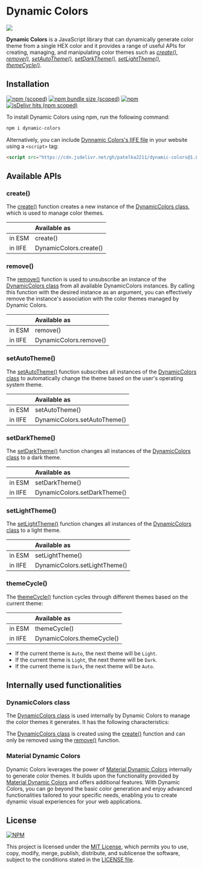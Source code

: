# Dynamic Colors

![](https://lh3.googleusercontent.com/rKjjYo5u2SmXb8kfJvGrN8OAlwbBBZ24hyMWY5PCvt6V4iVhs-R9GvQjpgGm7-P8uAcC3BcmyIBmPgFtASL2nr5HO1H4r0LcL3EOwCyeoVM3X54-aJs=w1400-v0)

**Dynamic Colors** is a JavaScript library that can dynamically generate color theme from a single HEX color and it provides a range of useful APIs for creating, managing, and manipulating color themes such as [_create()_](#create), [_remove()_](#remove), [_setAutoTheme()_](#setautotheme), [_setDarkTheme()_](#setdarktheme), [_setLightTheme()_](#setlighttheme), [_themeCycle()_](#themecycle).

## Installation

[![npm (scoped)](https://img.shields.io/npm/v/dynamic-colors)](https://www.npmjs.com/package/dynamic-colors)
[![npm bundle size (scoped)](https://img.shields.io/bundlephobia/min/dynamic-colors)](https://bundlephobia.com/package/dynamic-colors@1.0.2)
[![npm](https://img.shields.io/npm/dy/dynamic-colors)](https://www.npmjs.com/package/dynamic-colors)
[![jsDelivr hits (npm scoped)](https://img.shields.io/jsdelivr/gh/hy/patelka2211/dynamic-colors)](https://cdn.jsdelivr.net/gh/patelka2211/dynamic-colors@1.0.2/)

To install Dynamic Colors using npm, run the following command:

```sh
npm i dynamic-colors
```

Alternatively, you can include [Dynnamic Colors's IIFE file](https://cdn.jsdelivr.net/gh/patelka2211/dynamic-colors@1.0.2/DynamicColors.js) in your website using a `<script>` tag:

```html
<script src="https://cdn.jsdelivr.net/gh/patelka2211/dynamic-colors@1.0.2/DynamicColors.js"></script>
```

## Available APIs

### create()

The [create()](#create) function creates a new instance of the [DynamicColors class](#dynamiccolors-class), which is used to manage color themes.

|         | Available as           |
| :------ | :--------------------- |
| in ESM  | create()               |
| in IIFE | DynamicColors.create() |

### remove()

The [remove()](#remove) function is used to unsubscribe an instance of the [DynamicColors class](#dynamiccolors-class) from all available DynamicColors instances. By calling this function with the desired instance as an argument, you can effectively remove the instance's association with the color themes managed by Dynamic Colors.

|         | Available as           |
| :------ | :--------------------- |
| in ESM  | remove()               |
| in IIFE | DynamicColors.remove() |

### setAutoTheme()

The [setAutoTheme()](#setautotheme) function subscribes all instances of the [DynamicColors class](#dynamiccolors-class) to automatically change the theme based on the user's operating system theme.

|         | Available as                 |
| :------ | :--------------------------- |
| in ESM  | setAutoTheme()               |
| in IIFE | DynamicColors.setAutoTheme() |

### setDarkTheme()

The [setDarkTheme()](#setdarktheme) function changes all instances of the [DynamicColors class](#dynamiccolors-class) to a dark theme.

|         | Available as                 |
| :------ | :--------------------------- |
| in ESM  | setDarkTheme()               |
| in IIFE | DynamicColors.setDarkTheme() |

### setLightTheme()

The [setLightTheme()](#setlighttheme) function changes all instances of the [DynamicColors class](#dynamiccolors-class) to a light theme.

|         | Available as                  |
| :------ | :---------------------------- |
| in ESM  | setLightTheme()               |
| in IIFE | DynamicColors.setLightTheme() |

### themeCycle()

The [themeCycle()](#themecycle) function cycles through different themes based on the current theme:

|         | Available as               |
| :------ | :------------------------- |
| in ESM  | themeCycle()               |
| in IIFE | DynamicColors.themeCycle() |

-   If the current theme is `Auto`, the next theme will be `Light`.
-   If the current theme is `Light`, the next theme will be `Dark`.
-   If the current theme is `Dark`, the next theme will be `Auto`.

## Internally used functionalities

### DynamicColors class

The [DynamicColors class](#dynamiccolors-class) is used internally by Dynamic Colors to manage the color themes it generates. It has the following characteristics:

The [DynamicColors class](#dynamiccolors-class) is created using the [create()](#create) function and can only be removed using the [remove()](#remove) function.

### Material Dynamic Colors

Dynamic Colors leverages the power of [Material Dynamic Colors](https://github.com/leonardorafael/material-dynamic-colors) internally to generate color themes. It builds upon the functionality provided by [Material Dynamic Colors](https://github.com/leonardorafael/material-dynamic-colors) and offers additional features. With Dynamic Colors, you can go beyond the basic color generation and enjoy advanced functionalities tailored to your specific needs, enabling you to create dynamic visual experiences for your web applications.

## License

[![NPM](https://img.shields.io/npm/l/react)](./LICENSE)

This project is licensed under the [MIT License](./LICENSE), which permits you to use, copy, modify, merge, publish, distribute, and sublicense the software, subject to the conditions stated in the [LICENSE file](./LICENSE).
